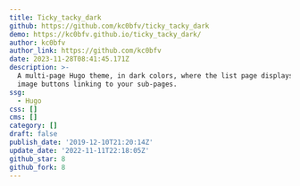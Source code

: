 ```yaml
---
title: Ticky_tacky_dark
github: https://github.com/kc0bfv/ticky_tacky_dark
demo: https://kc0bfv.github.io/ticky_tacky_dark/
author: kc0bfv
author_link: https://github.com/kc0bfv
date: 2023-11-28T08:41:45.171Z
description: >-
  A multi-page Hugo theme, in dark colors, where the list page displays a set of
  image buttons linking to your sub-pages.
ssg:
  - Hugo
css: []
cms: []
category: []
draft: false
publish_date: '2019-12-10T21:20:14Z'
update_date: '2022-11-11T22:18:05Z'
github_star: 8
github_fork: 8
---
```

